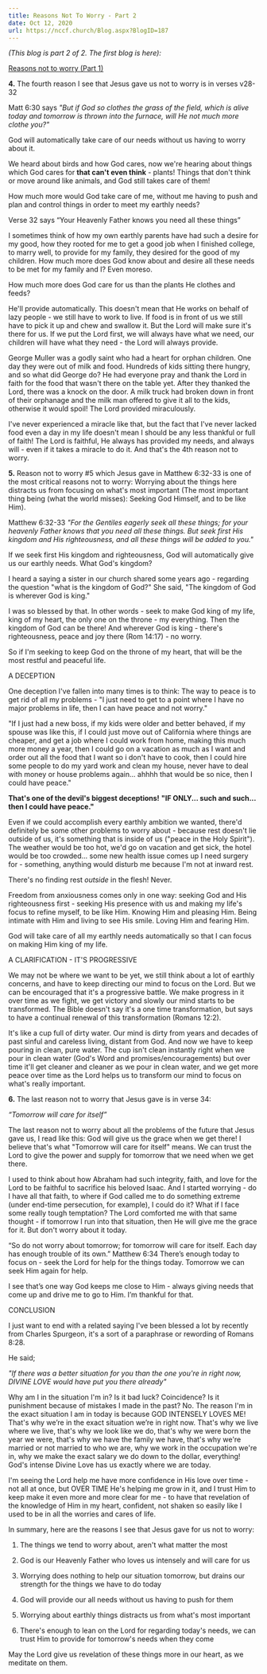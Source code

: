 ```yaml
---
title: Reasons Not To Worry - Part 2
date: Oct 12, 2020
url: https://nccf.church/Blog.aspx?BlogID=187
---
```


*(This blog is part 2 of 2. The first blog is here):*

[Reasons not to worry (Part 1)](http://nccf.church/Blog.aspx?BlogID=186)

**4.** The fourth reason I see that Jesus gave us not to worry is in verses v28-32

Matt 6:30 says *"But if God so clothes the grass of the field, which is alive today and tomorrow is thrown into the furnace, will He not much more clothe you?"*

God will automatically take care of our needs without us having to worry about it.

We heard about birds and how God cares, now we're hearing about things which God cares for **that can't even think** - plants! Things that don't think or move around like animals, and God still takes care of them!

How much more would God take care of me, without me having to push and plan and control things in order to meet my earthly needs?

Verse 32 says “Your Heavenly Father knows you need all these things”

I sometimes think of how my own earthly parents have had such a desire for my good, how they rooted for me to get a good job when I finished college, to marry well, to provide for my family, they desired for the good of my children. How much more does God know about and desire all these needs to be met for my family and I? Even moreso.

How much more does God care for us than the plants He clothes and feeds?

He'll provide automatically. This doesn't mean that He works on behalf of lazy people - we still have to work to live. If food is in front of us we still have to pick it up and chew and swallow it. But the Lord will make sure it's there for us. If we put the Lord first, we will always have what we need, our children will have what they need - the Lord will always provide.

George Muller was a godly saint who had a heart for orphan children. One day they were out of milk and food. Hundreds of kids sitting there hungry, and so what did George do? He had everyone pray and thank the Lord in faith for the food that wasn't there on the table yet. After they thanked the Lord, there was a knock on the door. A milk truck had broken down in front of their orphanage and the milk man offered to give it all to the kids, otherwise it would spoil! The Lord provided miraculously.

I've never experienced a miracle like that, but the fact that I've never lacked food even a day in my life doesn't mean I should be any less thankful or full of faith! The Lord is faithful, He always has provided my needs, and always will - even if it takes a miracle to do it. And that's the 4th reason not to worry.

**5.** Reason not to worry #5 which Jesus gave in Matthew 6:32-33 is one of the most critical reasons not to worry: Worrying about the things here distracts us from focusing on what's most important (The most important thing being (what the world misses): Seeking God Himself, and to be like Him).

Matthew 6:32-33 *"For the Gentiles eagerly seek all these things; for your heavenly Father knows that you need all these things. But seek first His kingdom and His righteousness, and all these things will be added to you."*

If we seek first His kingdom and righteousness, God will automatically give us our earthly needs. What God's kingdom?

I heard a saying a sister in our church shared some years ago - regarding the question "what is the kingdom of God?" She said, "The kingdom of God is wherever God is king."

I was so blessed by that. In other words - seek to make God king of my life, king of my heart, the only one on the throne - my everything. Then the kingdom of God can be there! And wherever God is king - there's righteousness, peace and joy there (Rom 14:17) - no worry.

So if I'm seeking to keep God on the throne of my heart, that will be the most restful and peaceful life.

A DECEPTION

One deception I've fallen into many times is to think: The way to peace is to get rid of all my problems - "I just need to get to a point where I have no major problems in life, then I can have peace and not worry."

"If I just had a new boss, if my kids were older and better behaved, if my spouse was like this, if I could just move out of California where things are cheaper, and get a job where I could work from home, making this much more money a year, then I could go on a vacation as much as I want and order out all the food that I want so i don't have to cook, then I could hire some people to do my yard work and clean my house, never have to deal with money or house problems again... ahhhh that would be so nice, then I could have peace."

**That's one of the devil's biggest deceptions!** **"IF ONLY... such and such... then I could have peace."**

Even if we could accomplish every earthly ambition we wanted, there'd definitely be some other problems to worry about - because rest doesn't lie outside of us, it's something that is inside of us ("peace in the Holy Spirit"). The weather would be too hot, we'd go on vacation and get sick, the hotel would be too crowded... some new health issue comes up I need surgery for - something, anything would disturb me because I'm not at inward rest.

There's no finding rest *outside* in the flesh! Never.

Freedom from anxiousness comes only in one way: seeking God and His righteousness first - seeking His presence with us and making my life's focus to refine myself, to be like Him. Knowing Him and pleasing Him. Being intimate with Him and living to see His smile. Loving Him and fearing Him.

God will take care of all my earthly needs automatically so that I can focus on making Him king of my life.

A CLARIFICATION - IT'S PROGRESSIVE

We may not be where we want to be yet, we still think about a lot of earthly concerns, and have to keep directing our mind to focus on the Lord. But we can be encouraged that it's a progressive battle. We make progress in it over time as we fight, we get victory and slowly our mind starts to be transformed. The Bible doesn't say it's a one time transformation, but says to have a continual renewal of this transformation (Romans 12:2).

It's like a cup full of dirty water. Our mind is dirty from years and decades of past sinful and careless living, distant from God. And now we have to keep pouring in clean, pure water. The cup isn't clean instantly right when we pour in clean water (God's Word and promises/encouragements) but over time it'll get cleaner and cleaner as we pour in clean water, and we get more peace over time as the Lord helps us to transform our mind to focus on what's really important.

**6.** The last reason not to worry that Jesus gave is in verse 34:

*“Tomorrow will care for itself”*

The last reason not to worry about all the problems of the future that Jesus gave us, I read like this: God will give us the grace when we get there! I believe that's what "Tomorrow will care for itself" means. We can trust the Lord to give the power and supply for tomorrow that we need when we get there.

I used to think about how Abraham had such integrity, faith, and love for the Lord to be faithful to sacrifice his beloved Isaac. And I started worrying - do I have all that faith, to where if God called me to do something extreme (under end-time persecution, for example), I could do it? What if I face some really tough temptation? The Lord comforted me with that same thought - if tomorrow I run into that situation, then He will give me the grace for it. But don't worry about it today.

“So do not worry about tomorrow; for tomorrow will care for itself. Each day has enough trouble of its own.” ‭‭Matthew‬ ‭6:34‬ There’s enough today to focus on - seek the Lord for help for the things today. Tomorrow we can seek Him again for help.

I see that’s one way God keeps me close to Him - always giving needs that come up and drive me to go to Him. I’m thankful for that.

CONCLUSION

I just want to end with a related saying I've been blessed a lot by recently from Charles Spurgeon, it's a sort of a paraphrase or rewording of Romans 8:28.

He said;

*"If there was a better situation for you than the one you're in right now, DIVINE LOVE would have put you there already"*

Why am I in the situation I'm in? Is it bad luck? Coincidence? Is it punishment because of mistakes I made in the past? No. The reason I'm in the exact situation I am in today is because GOD INTENSELY LOVES ME! That's why we’re in the exact situation we’re in right now. That's why we live where we live, that's why we look like we do, that's why we were born the year we were, that's why we have the family we have, that's why we're married or not married to who we are, why we work in the occupation we're in, why we make the exact salary we do down to the dollar, everything! God's intense Divine Love has us exactly where we are today.

I'm seeing the Lord help me have more confidence in His love over time - not all at once, but OVER TIME He's helping me grow in it, and I trust Him to keep make it even more and more clear for me - to have that revelation of the knowledge of Him in my heart, confident, not shaken so easily like I used to be in all the worries and cares of life.

In summary, here are the reasons I see that Jesus gave for us not to worry:

1. The things we tend to worry about, aren't what matter the most

2. God is our Heavenly Father who loves us intensely and will care for us

3. Worrying does nothing to help our situation tomorrow, but drains our strength for the things we have to do today

4. God will provide our all needs without us having to push for them

5. Worrying about earthly things distracts us from what's most important

6. There's enough to lean on the Lord for regarding today's needs, we can trust Him to provide for tomorrow's needs when they come

May the Lord give us revelation of these things more in our heart, as we meditate on them.
